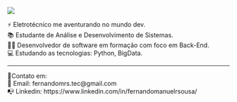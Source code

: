 <p> 
    <img src="https://readme-typing-svg.herokuapp.com?font=Poppins&size=24&color=add8e6&center=true&vCenter=true&lines=Olá+,+me+chamo+Fernando+&#128075;;Seja+bem+-+vindo+ao+meu+perfil!"(https://git.io/typing-svg>
 </p>
⚡ Eletrotécnico me aventurando no mundo dev.<br>
📚 Estudante de Análise e Desenvolvimento de Sistemas.<br>
👨‍💻 Desenvolvedor de software em formação com foco em Back-End.<br>
💻 Estudando as tecnologias: Python, BigData.

<hr/>
📡Contato em: <br/>
📩 Email: fernandomrs.tec@gmail.com <br>
📭 Linkedin: https://www.linkedin.com/in/fernandomanuelrsousa/
